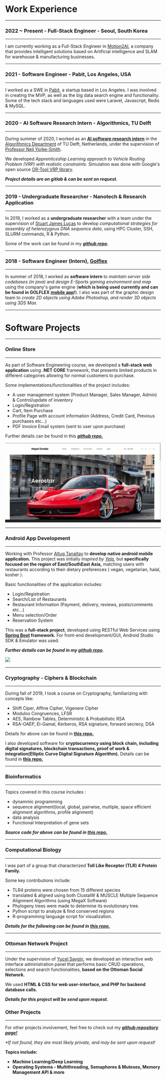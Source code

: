 # Work Experience

---
### 2022 ~ Present - Full-Stack Engineer - Seoul, South Korea 
---
I am currently working as a Full-Stack Engineer in [Motion2AI](https://www.motion2ai.com/), a company that provides intelligent solutions based on Artificial intelligence and SLAM for warehouse & manufacturing businesses. 

---
### 2021 - Software Engineer - Pabit, Los Angeles, USA
---
I worked as a SWE in [Pabit](https://pabit.co/), a startup based in Los Angeles. I was involved in creating the MVP, as well as the big data search engine and functionality. Some of the tech stack and languages used were Laravel, Javascript, Redis & MySQL. 

---
### 2020 - AI Software Research Intern - Algorithmics, TU Delft
---
During summer of 2020, I worked as an **[AI software research intern](http://homepage.tudelft.nl/0p6y8/team.html)** in the [Algorithmics Department](https://www.tudelft.nl/ewi/over-de-faculteit/afdelingen/software-technology/algorithmics) of TU Delft, Netherlands, under the supervision of [Professor Neil Yorke-Smith](http://homepage.tudelft.nl/0p6y8/).

We developed _Apprenticeship Learning approach to Vehicle Routing Problem (VRP) with realistic constraints._ Simulation was done with Google's open source [OR-Tool VRP library](https://developers.google.com/optimization/routing). 

**_Project details are on gitlab & can be sent on request._**

---
### 2019 - Undergraduate Researcher - Nanotech & Research Application
---
In 2019, I worked as a **undergraduate researcher** with a team under the supervision of [Stuart James Lucas](http://myweb.sabanciuniv.edu/slucas/) to develop _computational strategies for assembly of heterozygous DNA sequence data_, using HPC Cluster, SSH, SLURM commands, R & Python. 

Some of the work can be found in my **_[github repo](https://github.com/samuelleeplus/researchApplication_PURE)._**

---
### 2018 - Software Engineer (Intern), [Golflex](http://www.golflex.co.kr/en.html)
---
In summer of 2018, I worked as **software intern** to _maintain server side codebases (in java)_ and _design E-Sports gaming environment and map_ using the company's game engine (**which is being used currently and can be found in GOLFLEX [mobile app](https://play.google.com/store/apps/details?id=com.golflex.mobile&hl=en&gl=US)!**). I also was part of the graphic design team to _create 2D objects using Adobe Photoshop, and render 3D objects using 3DS Max._ 

---


# Software Projects
---
### Online Store 
---
As part of Software Engineering course, we developed a **full-stack web application** using **.NET CORE** framework, that presents limited products in different categories allowing for normal customers to purchase.

Some implementations/functionalities of the project includes: 

- A user management system (Product Manager, Sales Manager, Admin) & Control/update of inventory
- Login/Registration
- Cart, Item Purchase
- Profile Page with account information (Address, Credit Card, Previous purchases etc...)
- PDF Invoice Email system (sent to user upon purchase)

Further details can be found in this **_[github repo.](https://github.com/samuelleeplus/onlineStore)_**

![](https://github.com/samuelleeplus/onlineStore/blob/30d26b2517f6619cb12c05a1d4064e0bf6d821aa/sample/sampleImage.jpg)

---
### Android App Development
---

Working with Professor [Altug Tanaltay](https://tr.linkedin.com/in/altug-tanaltay-590854a) to **develop native android mobile application.** This project was initially _inspired by [Yelp](https://www.yelp.com/),_ but **specifically focused on the region of East/SouthEast Asia,** matching users with restaurants according to their dietary preferences ( vegan, vegetarian, halal, kosher ). 

Basic functionalities of the application includes:
- Login/Registration
- Search/List of Restaurants
- Restaurant Information (Payment, delivery, reviews, posts/comments etc...) 
- Menu selection/Order
- Reservation System


This was a **full-stack project**, developed using RESTful Web Services using **[Spring Boot](https://spring.io/projects/spring-boot) framework.** For front-end development/GUI, Android Studio SDK & Emulator was used. 

**_Further details can be found in my [github repo](https://github.com/samuelleeplus/androidApplication)._**


![](https://github.com/samuelleeplus/androidApp/blob/a054749716e9952ee0632d76444c6404c9e6af94/pictures/recyclerView.png)

---
### Cryptography - Ciphers & Blockchain
---
During fall of 2019, I took a course on Cryptography, familiarizing with concepts like:
- Shift Ciper, Affine Cipher, Vigenere Cipher 
- Modulos Congruences, LFSR
- AES, Rainbow Tables, Deterministic & Probabilistic RSA
- RSA-OAEP, El-Gamal, Kerberos, RSA signature, forward secrecy, DSA

Details for above can be found in **[this repo.](https://github.com/samuelleeplus/cryptography)**


I also developed software for **cryptocurrency using block chain, including digital signatures, blockchain transactions, proof of work & integration(Elliptic Curve Digital Signature Algorithm).** Details can be found in **[this repo.](https://github.com/samuelleeplus/cryptography/tree/master/Implementing%20Cryptographic%20Primitive%20for%20BlockChain)**

---
### Bioinformatics 
---
Topics covered in this course includes :

- dynammic programming
- sequence alignment(local, global, pairwise, multiple, space efficient alignment algorithms, profile alignment)
- data analysis 
- Functional Interpretation of gene sets

**_Source code for above can be found in [this repo.](https://github.com/samuelleeplus/bioinformatics)_**

---
### Computational Biology 
---
I was part of a group that characterized **Toll Like Receptor (TLR) 4 Protein Family.** 

Some key contributions include: 
- TLR4 proteins were chosen from 15 different species 
- translated & aligned using both ClustalW & MUSCLE Multiple Sequence Alignment Algorithms (using MegaX Software)
- Phylogeny trees were made to determine its evolutionary tree.
- Python script to analyze & find conserved regions
- R-programming language script for visualization. 

**_Details for the following can be found in [this repo.](https://github.com/samuelleeplus/ens210-ComputationalBiology/tree/master/TLR4%20Protein%20Project)_**

---
### Ottoman Network Project
---
Under the supervision of [Yucel Saygin](http://sentilab.sabanciuniv.edu/people/), we developed an interactive web interface administration panel that performs basic CRUD operations, selections and search functionalities, **based on the Ottoman Social Network.**

We used **HTML & CSS for web user-interface, and PHP for backend database calls.**

**_Details for this project will be send upon request._**


### Other Projects
---
For other projects involvement, feel free to check out my **_[github repository page!](https://github.com/samuelleeplus?tab=repositories)_**

_*If not found, they are most likely private, and may be sent upon request!_

**Topics include:** 
- **Machine Learning/Deep Learning**
- **Operating Systems - Multithreading, Semaphores & Mutexes, Memory Management API & more**

